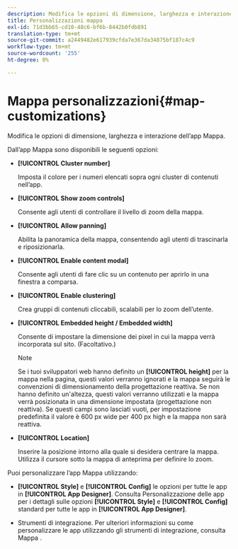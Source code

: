 ```yaml
---
description: Modifica le opzioni di dimensione, larghezza e interazione dell’app Mappa.
title: Personalizzazioni mappa
exl-id: 71d3bb65-cd10-48c6-bf6b-8442b0fdb891
translation-type: tm+mt
source-git-commit: a2449482e617939cfda7e367da34875bf187c4c9
workflow-type: tm+mt
source-wordcount: '255'
ht-degree: 0%

---
```


# Mappa personalizzazioni{#map-customizations}

Modifica le opzioni di dimensione, larghezza e interazione dell’app Mappa.



Dall’app Mappa sono disponibili le seguenti opzioni:

* **[!UICONTROL Cluster number]**

   Imposta il colore per i numeri elencati sopra ogni cluster di contenuti nell’app.

* **[!UICONTROL Show zoom controls]**

   Consente agli utenti di controllare il livello di zoom della mappa.

* **[!UICONTROL Allow panning]**

   Abilita la panoramica della mappa, consentendo agli utenti di trascinarla e riposizionarla.

* **[!UICONTROL Enable content modal]**

   Consente agli utenti di fare clic su un contenuto per aprirlo in una finestra a comparsa.

* **[!UICONTROL Enable clustering]**

   Crea gruppi di contenuti cliccabili, scalabili per lo zoom dell’utente.

* **[!UICONTROL Embedded height / Embedded width]**

   Consente di impostare la dimensione dei pixel in cui la mappa verrà incorporata sul sito. (Facoltativo.)

   >[!NOTE]
   >
   >Se i tuoi sviluppatori web hanno definito un **[!UICONTROL height]** per la mappa nella pagina, questi valori verranno ignorati e la mappa seguirà le convenzioni di dimensionamento della progettazione reattiva. Se non hanno definito un&#39;altezza, questi valori verranno utilizzati e la mappa verrà posizionata in una dimensione impostata (progettazione non reattiva). Se questi campi sono lasciati vuoti, per impostazione predefinita il valore è 600 px wide per 400 px high e la mappa non sarà reattiva.

* **[!UICONTROL Location]**

   Inserire la posizione intorno alla quale si desidera centrare la mappa. Utilizza il cursore sotto la mappa di anteprima per definire lo zoom.

Puoi personalizzare l’app Mappa utilizzando:

* **[!UICONTROL Style]** e  **[!UICONTROL Config]** le opzioni per tutte le app in  **[!UICONTROL App Designer]**. Consulta Personalizzazione delle app per i dettagli sulle opzioni **[!UICONTROL Style]** e **[!UICONTROL Config]** standard per tutte le app in **[!UICONTROL App Designer]**.

* Strumenti di integrazione. Per ulteriori informazioni su come personalizzare le app utilizzando gli strumenti di integrazione, consulta Mappa .
